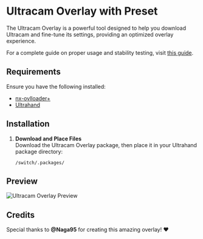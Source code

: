 # Ultracam Overlay with Preset

The Ultracam Overlay is a powerful tool designed to help you download Ultracam and fine-tune its settings, providing an optimized overlay experience.

For a complete guide on proper usage and stability testing, visit [this guide](https://rentry.co/howtoteststability).

## Requirements

Ensure you have the following installed:
- [nx-ovlloader+](https://github.com/ppkantorski/nx-ovlloader/releases/latest)
- [Ultrahand](https://github.com/ppkantorski/Ultrahand-Overlay/releases/latest)

## Installation

1. **Download and Place Files**  
   Download the Ultracam Overlay package, then place it in your Ultrahand package directory:  
   ```plaintext
   /switch/.packages/
   ```

## Preview

![Ultracam Overlay Preview](https://github.com/user-attachments/assets/f21cfa18-f754-443c-83d1-2080a577fd6d)

## Credits

Special thanks to **@Naga95** for creating this amazing overlay! ❤️
